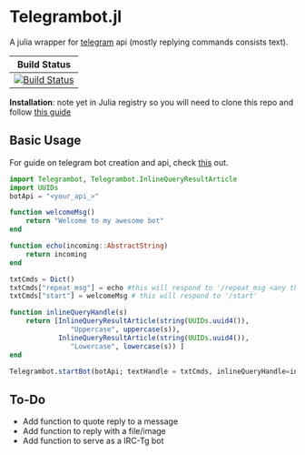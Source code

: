# Telegrambot.jl
A julia wrapper for [telegram](https://telegram.im) api (mostly replying commands consists text).

| **Build Status**                                                                                |
|:-----------------------------------------------------------------------------------------------:|
|[![Build Status](https://travis-ci.org/Moelf/telegrambot.jl.svg?branch=master)](https://travis-ci.org/Moelf/Telegrambot.jl)|

**Installation**: note yet in Julia registry so you will need to clone this repo and follow [this guide](https://docs.julialang.org/en/v1.0.0/stdlib/Pkg/#Using-someone-else's-project-1)


## Basic Usage
For guide on telegram bot creation and api, check [this](https://core.telegram.org/bots#3-how-do-i-create-a-bot) out.

```julia
import Telegrambot, Telegrambot.InlineQueryResultArticle
import UUIDs
botApi = "<your_api_>"

function welcomeMsg()
    return "Welcome to my awesome bot"
end

function echo(incoming::AbstractString)
    return incoming
end

txtCmds = Dict()
txtCmds["repeat_msg"] = echo #this will respond to '/repeat_msg <any thing>'
txtCmds["start"] = welcomeMsg # this will respond to '/start'

function inlineQueryHandle(s)
	return [InlineQueryResultArticle(string(UUIDs.uuid4()),
               "Uppercase", uppercase(s)),
			InlineQueryResultArticle(string(UUIDs.uuid4()),
               "Lowercase", lowercase(s)) ]
end

Telegrambot.startBot(botApi; textHandle = txtCmds, inlineQueryHandle=inlineQueryHandle)
```
## To-Do
- Add function to quote reply to a message
- Add function to reply with a file/image
- Add function to serve as a IRC-Tg bot
